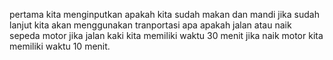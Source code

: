 pertama kita menginputkan apakah kita sudah makan dan mandi jika sudah lanjut kita akan menggunakan tranportasi apa apakah jalan atau naik sepeda motor jika jalan kaki kita memiliki waktu 30 menit jika naik motor kita memiliki waktu 10 menit.
